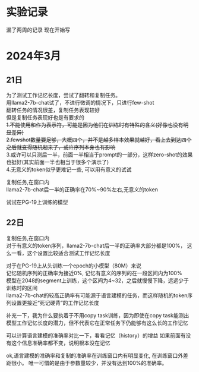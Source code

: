 # 实验记录

漏了两周的记录
现在开始写

# 2024年3月
## 21日
为了测试工作记忆长度，尝试了翻转和复制任务。<br>
用llama2-7b-chat试了，不进行微调的情况下，只进行few-shot<br>
翻转任务的情况很差，复制任务表现较好<br>
但是复制任务表现好也是有要求的<br>
~~1.不能使用<bos>和<eos>作为表示符，可能是因为他们在训练时有特殊的含义(好像也没有明显差异)~~<br>
~~2.fewshot数量要足够，大概四个，并不是越多样本效果就越好，看上去到达四个之后就变得随机起来了，或许序列本身也有影响<br>~~
3.或许可以只测后一半，前面一半相当于prompt的一部分，这样zero-shot的效果也挺好(其实前面一半也相当于很多个演示了)<br>
4.无意义的token似乎更难记一些, 可以用有意义的试试<br>

复制任务,在窗口内<br>
llama2-7b-chat后一半的正确率在70%~90%左右,无意义的token<br>

试试在PG-19上训练的模型<br>

## 22日
复制任务,在窗口内<br>
对于有意义的token序列，llama2-7b-chat后一半的正确率大部分都是100%， 这么一看，这个设置比较适合测试工作记忆长度<br>

对于在PG-19上从头训练一个epoch的小模型（80M）来说<br>
记忆随机序列的正确率为接近0%, 记忆有意义的序列的在一段区间内为100%<br>
模型在2048的segment上训练，这个区间为4~32，之后就慢慢下降，远远少于训练时的区间<br>
llama2-7b-chat的较高正确率有可能源于语言建模的任务，而这样随机的token序列设置更接近“死记硬背”的工作记忆长度<br>

补充一下，我为什么要执着于不用copy task训练，因为即使在copy task能测出模型工作记忆长度的潜力，但不代表它在正常任务下仍能够有这么长的工作记忆<br>

可以计算语言建模的准确率对比一下，看看记忆（history）的增益
如果前面有没有这个信息准确率都不变，说明根本没在记忆

ok,语言建模的准确率和复制的准确率在训练窗口内有明显变化, 在训练窗口外差距很小。
唯一可惜的是由于参数量较少，并没有达到100%的准确率。

